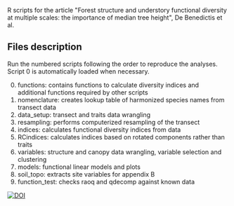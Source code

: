 R scripts for the article "Forest structure and understory functional diversity at multiple scales: the importance of median tree height", De Benedictis et al.

## Files description

Run the numbered scripts following the order to reproduce the analyses. Script 0 is automatically loaded when necessary.

0. functions: contains functions to calculate diversity indices and additional functions required by other scripts
1. nomenclature: creates lookup table of harmonized species names from transect data
2. data_setup: transect and traits data wrangling
3. resampling: performs computerized resampling of the transect
4. indices: calculates functional diversity indices from data
5. RCindices: calculates indices based on rotated components rather than traits
6. variables: structure and canopy data wrangling, variable selection and clustering
7. models: functional linear models and plots
8. soil_topo: extracts site variables for appendix B
9. function_test: checks raoq and qdecomp against known data

[![DOI](https://zenodo.org/badge/DOI/10.5281/zenodo.15109746.svg)](https://doi.org/10.5281/zenodo.15109746)

